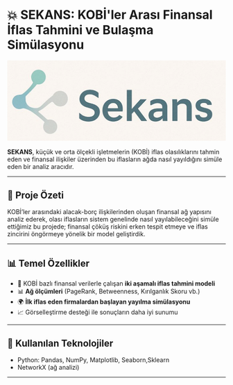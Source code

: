 # 💥 SEKANS: KOBİ'ler Arası Finansal İflas Tahmini ve Bulaşma Simülasyonu

![](images/resim.png)

**SEKANS**, küçük ve orta ölçekli işletmelerin (KOBİ) iflas olasılıklarını tahmin eden ve finansal ilişkiler üzerinden bu iflasların ağda nasıl yayıldığını simüle eden bir analiz aracıdır.

---

## 📌 Proje Özeti

KOBİ’ler arasındaki alacak-borç ilişkilerinden oluşan finansal ağ yapısını analiz ederek, olası iflasların sistem genelinde nasıl yayılabileceğini simüle ettiğimiz bu projede; finansal çöküş riskini erken tespit etmeye ve iflas zincirini öngörmeye yönelik bir model geliştirdik.


---

## 📊 Temel Özellikler

- 🔎 KOBİ bazlı finansal verilerle çalışan **iki aşamalı iflas tahmini modeli**
- 📊 **Ağ ölçümleri** (PageRank, Betweenness, Kırılganlık Skoru vb.)
- 🌍 **İlk iflas eden firmalardan başlayan yayılma simülasyonu**
- 📈 Görselleştirme desteği ile sonuçların daha iyi sunumu

---

## 🧪 Kullanılan Teknolojiler

- Python: Pandas, NumPy, Matplotlib, Seaborn,Sklearn
- NetworkX (ağ analizi)

---
